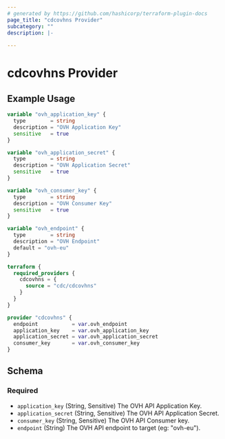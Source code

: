 ```yaml
---
# generated by https://github.com/hashicorp/terraform-plugin-docs
page_title: "cdcovhns Provider"
subcategory: ""
description: |-
  
---
```


# cdcovhns Provider



## Example Usage

```terraform
variable "ovh_application_key" {
  type        = string
  description = "OVH Application Key"
  sensitive   = true
}

variable "ovh_application_secret" {
  type        = string
  description = "OVH Application Secret"
  sensitive   = true
}

variable "ovh_consumer_key" {
  type        = string
  description = "OVH Consumer Key"
  sensitive   = true
}

variable "ovh_endpoint" {
  type        = string
  description = "OVH Endpoint"
  default = "ovh-eu"
}

terraform {
  required_providers {
    cdcovhns = {
      source = "cdc/cdcovhns"
    }
  }
}

provider "cdcovhns" {
  endpoint           = var.ovh_endpoint
  application_key    = var.ovh_application_key
  application_secret = var.ovh_application_secret
  consumer_key       = var.ovh_consumer_key
}
```

<!-- schema generated by tfplugindocs -->
## Schema

### Required

- `application_key` (String, Sensitive) The OVH API Application Key.
- `application_secret` (String, Sensitive) The OVH API Application Secret.
- `consumer_key` (String, Sensitive) The OVH API Consumer key.
- `endpoint` (String) The OVH API endpoint to target (eg: "ovh-eu").
